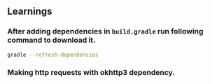 ## Learnings

### After adding dependencies in `build.gradle` run following command to download it.
```sh
gradle --refresh-dependencies
```

### Making http requests with okhttp3 dependency.

### 
